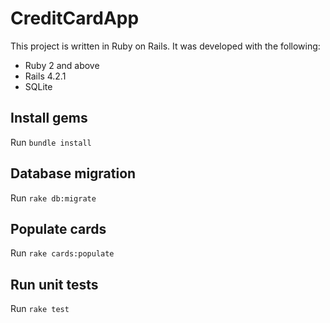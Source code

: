 # CreditCardApp
This project is written in Ruby on Rails. It was developed with the following:

 - Ruby 2 and above
 - Rails 4.2.1
 - SQLite

## Install gems
Run `bundle install`

## Database migration
Run `rake db:migrate`

## Populate cards
Run `rake cards:populate`

## Run unit tests
Run `rake test`

